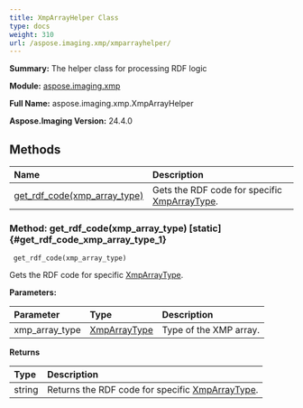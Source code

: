 ```yaml
---
title: XmpArrayHelper Class
type: docs
weight: 310
url: /aspose.imaging.xmp/xmparrayhelper/
---
```


**Summary:** The helper class for processing RDF logic

**Module:** [aspose.imaging.xmp](/imaging/python-net/aspose.imaging.xmp/)

**Full Name:** aspose.imaging.xmp.XmpArrayHelper

**Aspose.Imaging Version:** 24.4.0

## **Methods**
| **Name** | **Description** |
| :- | :- |
| [get_rdf_code(xmp_array_type)](#get_rdf_code_xmp_array_type_1) | Gets the RDF code for specific [XmpArrayType](/imaging/python-net/aspose.imaging.xmp/xmparraytype/). |


### Method: get_rdf_code(xmp_array_type)  [static] {#get_rdf_code_xmp_array_type_1}


```
 get_rdf_code(xmp_array_type) 
```

Gets the RDF code for specific [XmpArrayType](/imaging/python-net/aspose.imaging.xmp/xmparraytype/).

**Parameters:**

| Parameter | Type | Description |
| :- | :- | :- |
| xmp_array_type | [XmpArrayType](/imaging/python-net/aspose.imaging.xmp/xmparraytype) | Type of the XMP array. |

**Returns**

| Type | Description |
| :- | :- |
| string | Returns the RDF code for specific [XmpArrayType](/imaging/python-net/aspose.imaging.xmp/xmparraytype/). |


